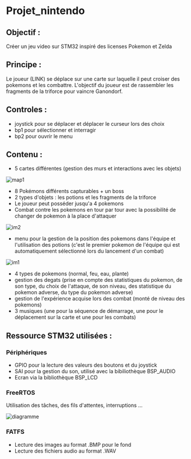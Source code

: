 # Projet_nintendo

## Objectif : 
Créer un jeu video sur STM32 inspiré des licenses Pokemon et Zelda

## Principe :  
Le joueur (LINK) se déplace sur une carte sur laquelle il peut croiser des pokemons et les combattre. L'objectif du joueur est de rassembler les fragments de la triforce pour vaincre Ganondorf.

## Controles :
- joystick pour se déplacer et déplacer le curseur lors des choix
- bp1 pour sélectionner et interragir
- bp2 pour ouvrir le menu

## Contenu  : 
- 5 cartes différentes (gestion des murs et interactions avec les objets)

![map1](https://github.com/Coline3003/Projet_nintendo/assets/116337158/d1932ed6-69c1-4684-bf36-43cd2a4e02e5)

- 8 Pokémons différents capturables + un boss
- 2 types d'objets : les potions et les fragments de la triforce
- Le joueur peut posséder jusqu'a 4 pokemons
- Combat contre les pokemons en tour par tour avec la possibilité de changer de pokemon à la place d'attaquer

![im2](https://github.com/Coline3003/Projet_nintendo/assets/116337158/472b7f26-7dc0-4d71-929a-2428a2375801)


- menu pour la gestion de la position des pokemons dans l'équipe et l'utilisation des potions (c'est le premier pokemon de l'équipe qui est automatiquement sélectionné lors du lancement d'un combat)

![im1](https://github.com/Coline3003/Projet_nintendo/assets/116337158/e21f79dc-cb6b-46bf-a59e-00f425e9530e)


- 4 types de pokemons (normal, feu, eau, plante)
- gestion des degats (prise en compte des statistiques du pokemon, de son type, du choix de l'attaque, de son niveau, des statistique du pokemon adverse, du type du pokemon adverse)
- gestion de l'expérience acquise lors des combat (monté de niveau des pokemons)
- 3 musiques (une pour la séquence de démarrage, une pour le déplacement sur la carte et une pour les combats)

## Ressource STM32 utilisées :

### Périphériques

- GPIO pour la lecture des valeurs des boutons et du joystick
- SAI pour la gestion du son, utilisé avec la bibiliothèque BSP_AUDIO
- Ecran via la bibliothèque BSP_LCD

### FreeRTOS 

Utilisation des tâches, des fils d'attentes, interruptions ...

![diagramme](https://github.com/Coline3003/Projet_nintendo/assets/116337158/e114918d-ee91-4907-933f-e5b9c512a4af)

### FATFS

- Lecture des images au format .BMP pour le fond
- Lecture des fichiers audio au format .WAV
          
          
